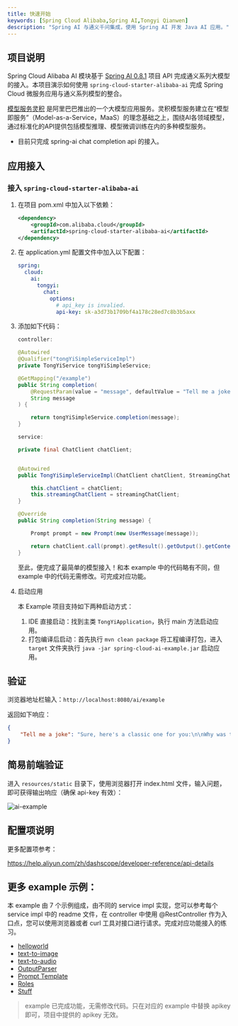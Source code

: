 ```yaml
---
title: 快速开始
keywords: [Spring Cloud Alibaba,Spring AI,Tongyi Qianwen]
description: "Spring AI 与通义千问集成，使用 Spring AI 开发 Java AI 应用。"
---
```


## 项目说明

Spring Cloud Alibaba AI 模块基于 [Spring AI 0.8.1](https://docs.spring.io/spring-ai/reference/0.8-SNAPSHOT/index.html) 项目 API 完成通义系列大模型的接入。本项目演示如何使用 `spring-cloud-starter-alibaba-ai` 完成 Spring Cloud 微服务应用与通义系列模型的整合。

[模型服务灵积](https://help.aliyun.com/zh/dashscope/) 是阿里巴巴推出的一个大模型应用服务。灵积模型服务建立在“模型即服务”（Model-as-a-Service，MaaS）的理念基础之上，围绕AI各领域模型，通过标准化的API提供包括模型推理、模型微调训练在内的多种模型服务。

- 目前只完成 spring-ai chat completion api 的接入。

## 应用接入

### 接入 `spring-cloud-starter-alibaba-ai`

1. 在项目 pom.xml 中加入以下依赖：

   ```xml
   <dependency>
       <groupId>com.alibaba.cloud</groupId>
       <artifactId>spring-cloud-starter-alibaba-ai</artifactId>
   </dependency>
   ```

2. 在 application.yml 配置文件中加入以下配置：

   ```yaml
   spring:
     cloud:
       ai:
         tongyi:
           chat:
             options:
               # api_key is invalied.
               api-key: sk-a3d73b1709bf4a178c28ed7c8b3b5axx
   ```

3. 添加如下代码：

   ```java
   controller:

   @Autowired
   @Qualifier("tongYiSimpleServiceImpl")
   private TongYiService tongYiSimpleService;

   @GetMapping("/example")
   public String completion(
       @RequestParam(value = "message", defaultValue = "Tell me a joke")
       String message
   ) {

       return tongYiSimpleService.completion(message);
   }

   service:

   private final ChatClient chatClient;


   @Autowired
   public TongYiSimpleServiceImpl(ChatClient chatClient, StreamingChatClient streamingChatClient) {

       this.chatClient = chatClient;
       this.streamingChatClient = streamingChatClient;
   }

   @Override
   public String completion(String message) {

       Prompt prompt = new Prompt(new UserMessage(message));

       return chatClient.call(prompt).getResult().getOutput().getContent();
   }
   ```

   至此，便完成了最简单的模型接入！和本 example 中的代码略有不同，但 example 中的代码无需修改。可完成对应功能。

4. 启动应用

   本 Example 项目支持如下两种启动方式：

   1. IDE 直接启动：找到主类 `TongYiApplication`，执行 main 方法启动应用。
   2. 打包编译后启动：首先执行 `mvn clean package` 将工程编译打包，进入 `target` 文件夹执行 `java -jar spring-cloud-ai-example.jar` 启动应用。

## 验证

浏览器地址栏输入：`http://localhost:8080/ai/example`

返回如下响应：

```json
{
    "Tell me a joke": "Sure, here's a classic one for you:\n\nWhy was the math book sad?\n\nBecause it had too many problems.\n\nI hope that made you smile! If you're looking for more, just let me know."
}
```

## 简易前端验证

进入 `resources/static` 目录下，使用浏览器打开 index.html 文件，输入问题，即可获得输出响应（确保 api-key 有效）：

![ai-example](/img/user/ai/sca-ai-example-front.gif)

## 配置项说明

更多配置项参考：

https://help.aliyun.com/zh/dashscope/developer-reference/api-details

## 更多 example 示例：

本 example 由 7 个示例组成，由不同的 service impl 实现，您可以参考每个 service impl 中的 readme 文件，在 controller 中使用 @RestController 作为入口点，您可以使用浏览器或者 curl 工具对接口进行请求。完成对应功能接入的练习。
* [helloworld](https://github.com/alibaba/spring-cloud-alibaba/tree/2023.x/spring-cloud-alibaba-examples/spring-cloud-ai-example/src/main/java/com/alibaba/cloud/ai/example/tongyi/service/impl/helloworld)
* [text-to-image](https://github.com/alibaba/spring-cloud-alibaba/tree/2023.x/spring-cloud-alibaba-examples/spring-cloud-ai-example/src/main/java/com/alibaba/cloud/ai/example/tongyi/service/impl/images)
* [text-to-audio](https://github.com/alibaba/spring-cloud-alibaba/tree/2023.x/spring-cloud-alibaba-examples/spring-cloud-ai-example/src/main/java/com/alibaba/cloud/ai/example/tongyi/service/impl/audio)
* [OutputParser](https://github.com/alibaba/spring-cloud-alibaba/tree/2023.x/spring-cloud-alibaba-examples/spring-cloud-ai-example/src/main/java/com/alibaba/cloud/ai/example/tongyi/service/impl/output)
* [Prompt Template](https://github.com/alibaba/spring-cloud-alibaba/tree/2023.x/spring-cloud-alibaba-examples/spring-cloud-ai-example/src/main/java/com/alibaba/cloud/ai/example/tongyi/service/impl/prompttemplate)
* [Roles](https://github.com/alibaba/spring-cloud-alibaba/tree/2023.x/spring-cloud-alibaba-examples/spring-cloud-ai-example/src/main/java/com/alibaba/cloud/ai/example/tongyi/service/impl/roles)
* [Stuff](https://github.com/alibaba/spring-cloud-alibaba/tree/2023.x/spring-cloud-alibaba-examples/spring-cloud-ai-example/src/main/java/com/alibaba/cloud/ai/example/tongyi/service/impl/stuff)


> example 已完成功能，无需修改代码。只在对应的 example 中替换 apikey 即可，项目中提供的 apikey 无效。

